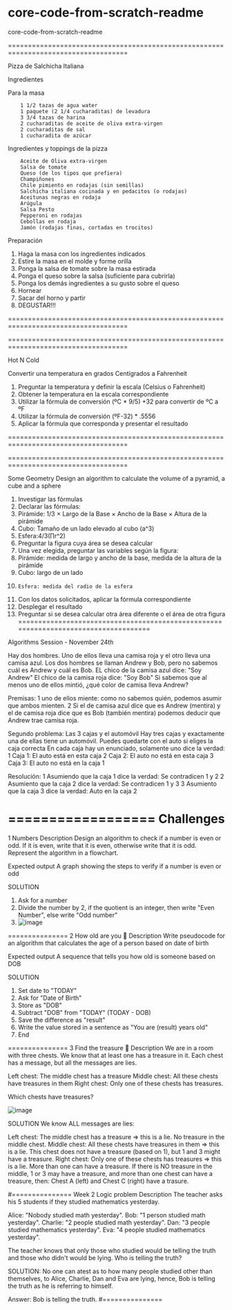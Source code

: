 # core-code-from-scratch-readme
core-code-from-scratch-readme

====================================================================================

Pizza de Salchicha Italiana

Ingredientes

  Para la masa
  
		1 1/2 tazas de agua water
		1 paquete (2 1/4 cucharaditas) de levadura
		3 3/4 tazas de harina
		2 cucharaditas de aceite de oliva extra-virgen
		2 cucharaditas de sal
		1 cucharadita de azúcar

Ingredientes y toppings de la pizza

		Aceite de Oliva extra-virgen
		Salsa de tomate
		Queso (de los tipos que prefiera)
		Champiñones
		Chile pimiento en rodajas (sin semillas)
		Salchicha italiana cocinada y en pedacitos (o rodajas)
		Aceitunas negras en rodaja
		Arúgula
		Salsa Pesto
		Pepperoni en rodajas
		Cebollas en rodaja
		Jamón (rodajas finas, cortadas en trocitos)


Preparación

1. Haga la masa con los ingredientes indicados
2. Estire la masa en el molde y forme orilla
3. Ponga la salsa de tomate sobre la masa estirada
4. Ponga el queso sobre la salsa (suficiente para cubrirla)
5. Ponga los demás ingredientes a su gusto sobre el queso
6. Hornear
7. Sacar del horno y partir
8. DEGUSTAR!!!

====================================================================================

====================================================================================

Hot N Cold

Convertir una temperatura en grados Centígrados a Fahrenheit 

1. Preguntar la temperatura y definir la escala (Celsius o Fahrenheit)
2. Obtener la temperatura en la escala correspondiente
3. Utilizar la fórmula de conversión (ºC * 9/5) +32 para convertir de ºC a ºF
4. Utilizar la fórmula de conversión (ºF-32) * .5556
5. Aplicar la fórmula que corresponda  y presentar el resultado

====================================================================================

====================================================================================

Some Geometry
Design an algorithm to calculate the volume of a pyramid, a cube and a sphere


1. Investigar las fórmulas
2. Declarar las fórmulas:
3. 	Pirámide: 1/3 × Largo de la Base × Ancho de la Base × Altura de la pirámide
4. 	Cubo: Tamaño de un lado elevado al cubo (a^3)
5. 	Esfera:4/3(∏r^2)
6. Preguntar la figura cuya área se desea calcular
7. Una vez elegida, preguntar las variables según la figura:
8. 	Pirámide: medida de largo y ancho de la base, medida de la altura de la pirámide
9. 	Cubo: largo de un lado
10. 	Esfera: medida del radio de la esfera
11. Con los datos solicitados, aplicar la fórmula correspondiente
12. Desplegar el resultado
13. Preguntar si se desea calcular otra área diferente o el área de otra figura
====================================================================================	


Algorithms Session - November 24th

Hay dos hombres. 
Uno de ellos lleva una camisa roja y el otro lleva una camisa azul.
Los dos hombres se llaman Andrew y Bob, pero no sabemos cuál es Andrew y cuál es Bob.
EL chico de la camisa azul dice: "Soy Andrew"
El chico de la camisa roja dice: "Soy Bob"
Si sabemos que al menos uno de ellos mintió, ¿qué color de camisa lleva Andrew?

Premisas:
1 uno de ellos miente: como no sabemos quién, podemos asumir que ambos mienten.
2 Si el de camisa azul dice que es Andrew (mentira) y el de camisa roja dice que es Bob (también mentira) podemos deducir que Andrew trae camisa roja.


Segundo problema: Las 3 cajas y el automóvil
Hay tres cajas y exactamente una de ellas tiene un automóvil. Puedes quedarte con el auto si eliges la caja correcta
En cada caja hay un enunciado, solamente uno dice la verdad:
1 Caja 1: El auto está en esta caja
2 Caja 2: El auto no está en esta caja
3 Caja 3: El auto no está en la caja 1

Resolución: 
1 Asumiendo que la caja 1 dice la verdad: Se contradicen 1 y 2
2 Asumiento que la caja 2 dice la verdad: Se contradicen 1 y 3
3 Asumiento que la caja 3 dice la verdad: Auto en la caja 2

==================
Challenges
==================
1 Numbers
Description
Design an algorithm to check if a number is even or odd. If it is even, write that it is even, otherwise write that it is odd. Represent the algorithm in a flowchart.

Expected output
A graph showing the steps to verify if a number is even or odd

SOLUTION
1. Ask for a number
2. Divide the number by 2, if the quotient is an integer, then write "Even Number", else write "Odd number"
3. ![image](https://user-images.githubusercontent.com/117490820/204202504-47e6b630-2719-42c4-a124-2fc661b7ab90.png)


===============
2 How old are you 👴
Description
Write pseudocode for an algorithm that calculates the age of a person based on date of birth

Expected output
A sequence that tells you how old is someone based on DOB

SOLUTION
1. Set date to "TODAY"
2. Ask for "Date of Birth"
3. Store as "DOB"
4. Subtract "DOB" from "TODAY" (TODAY - DOB)
5. Save the difference as "result"
6. Write the value stored in a sentence as "You are (result) years old"
7. End

===============
3 Find the treasure 👑
Description
We are in a room with three chests. We know that at least one has a treasure in it. Each chest has a message, but all the messages are lies.

Left chest: The middle chest has a treasure
Middle chest: All these chests have treasures in them
Right chest: Only one of these chests has treasures.

Which chests have treasures?

![image](https://user-images.githubusercontent.com/117490820/204203794-aa275821-eea7-467d-b5a0-af24fc6738ff.png)

SOLUTION
We know ALL messages are lies:

Left chest: The middle chest has a treasure => this is a lie. No treasure in the middle chest.
Middle chest: All these chests have treasures in them => this is a lie. This chest does not have a treasure (based on 1), but 1 and 3 might have a treasure.
Right chest: Only one of these chests has treasures => this is a lie. More than one can have a treasure.
If there is NO treasure in the middle, 1 or 3 may have a treasure, and more than one chest can have a treasure, then:
Chest A (left) and Chest C (right) have a trasure.


#===============
Week 2
Logic problem
Description
The teacher asks his 5 students if they studied mathematics yesterday.

Alice: "Nobody studied math yesterday".
Bob: "1 person studied math yesterday".
Charlie: "2 people studied math yesterday".
Dan: "3 people studied mathematics yesterday".
Eva: "4 people studied mathematics yesterday".

The teacher knows that only those who studied would be telling the truth and those who didn't would be lying. Who is telling the truth?

SOLUTION: No one can atest as to how many people studied other than themselves, to Alice, Charlie, Dan and Eva are lying, hence, Bob is telling the truth as he is referring to himself.

Answer: Bob is telling the truth.
#===============
